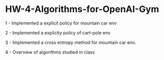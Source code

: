 # HW-4-Algorithms-for-OpenAI-Gym

1 - Implemented a explicit policy for mountain car env

2 - Implemented a explicity policy of cart-pole env

3 - Implemented a cross entropy method for mountain car env.

4 - Overview of algorithms studied in class
